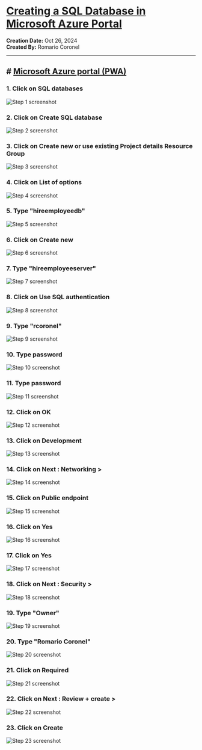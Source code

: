 # [Creating a SQL Database in Microsoft Azure Portal](https://app.tango.us/app/workflow/cc6c1cea-5a72-4a56-a90c-2912fb13f799?utm_source=markdown&utm_medium=markdown&utm_campaign=workflow%20export%20links)

__Creation Date:__ Oct 26, 2024  
__Created By:__ Romario Coronel  


***

## # [Microsoft Azure portal (PWA)](https://portal.azure.com/?feature.tokencaching=true&feature.internalgraphapiversion=true#view/Microsoft_Azure_Marketplace/MarketplaceOffersBlade/selectedMenuItemId/home/dontDiscardJourney~/true/resourceGroup/%2Fsubscriptions%2Fee424636-b021-4350-a329-0973d5ca7d0f%2FresourceGroups%2FChallengeHireEmployee/resourceGroupLocation/eastus/launchingContext~/%7B%22source%22%3A%22AddResourceCommand%22%7D)


### 1. Click on SQL databases
![Step 1 screenshot](https://images.tango.us/workflows/cc6c1cea-5a72-4a56-a90c-2912fb13f799/steps/ca871e12-b305-4eae-88f0-be0f843cf87e/ce59e205-098d-4697-b534-d388e23d315f.png?crop=focalpoint&fit=crop&fp-x=0.5000&fp-y=0.5000&w=1200&border=2%2CF4F2F7&border-radius=8%2C8%2C8%2C8&border-radius-inner=8%2C8%2C8%2C8&blend-align=bottom&blend-mode=normal&blend-x=0&blend-w=1200&blend64=aHR0cHM6Ly9pbWFnZXMudGFuZ28udXMvc3RhdGljL21hZGUtd2l0aC10YW5nby13YXRlcm1hcmstdjIucG5n&mark-x=775&mark-y=120&m64=aHR0cHM6Ly9pbWFnZXMudGFuZ28udXMvc3RhdGljL2JsYW5rLnBuZz9tYXNrPWNvcm5lcnMmYm9yZGVyPTQlMkNGRjc0NDImdz0xMzUmaD0xMzUmZml0PWNyb3AmY29ybmVyLXJhZGl1cz0xMA%3D%3D)


### 2. Click on Create SQL database
![Step 2 screenshot](https://images.tango.us/workflows/cc6c1cea-5a72-4a56-a90c-2912fb13f799/steps/b92b649d-e437-4db8-94c2-01d64a34e8ab/e004ffec-9eff-4e93-9fdc-9a0fbec8c6e1.png?crop=focalpoint&fit=crop&fp-x=0.5000&fp-y=0.5000&w=1200&border=2%2CF4F2F7&border-radius=8%2C8%2C8%2C8&border-radius-inner=8%2C8%2C8%2C8&blend-align=bottom&blend-mode=normal&blend-x=0&blend-w=1200&blend64=aHR0cHM6Ly9pbWFnZXMudGFuZ28udXMvc3RhdGljL21hZGUtd2l0aC10YW5nby13YXRlcm1hcmstdjIucG5n&mark-x=509&mark-y=706&m64=aHR0cHM6Ly9pbWFnZXMudGFuZ28udXMvc3RhdGljL2JsYW5rLnBuZz9tYXNrPWNvcm5lcnMmYm9yZGVyPTQlMkNGRjc0NDImdz0xODMmaD01NiZmaXQ9Y3JvcCZjb3JuZXItcmFkaXVzPTEw)


### 3. Click on Create new or use existing Project details Resource Group
![Step 3 screenshot](https://images.tango.us/workflows/cc6c1cea-5a72-4a56-a90c-2912fb13f799/steps/788e2f32-165b-40dc-873a-793f9cba3a56/53f053a6-a2db-499d-87db-499c623ae6aa.png?crop=focalpoint&fit=crop&fp-x=0.5000&fp-y=0.5000&w=1200&border=2%2CF4F2F7&border-radius=8%2C8%2C8%2C8&border-radius-inner=8%2C8%2C8%2C8&blend-align=bottom&blend-mode=normal&blend-x=0&blend-w=1200&blend64=aHR0cHM6Ly9pbWFnZXMudGFuZ28udXMvc3RhdGljL21hZGUtd2l0aC10YW5nby13YXRlcm1hcmstdjIucG5n&mark-x=351&mark-y=714&m64=aHR0cHM6Ly9pbWFnZXMudGFuZ28udXMvc3RhdGljL2JsYW5rLnBuZz9tYXNrPWNvcm5lcnMmYm9yZGVyPTQlMkNGRjc0NDImdz01NzYmaD00MSZmaXQ9Y3JvcCZjb3JuZXItcmFkaXVzPTEw)


### 4. Click on List of options
![Step 4 screenshot](https://images.tango.us/workflows/cc6c1cea-5a72-4a56-a90c-2912fb13f799/steps/fbe2032a-55be-4c10-b1b6-c0f48e9a5969/abdb0126-3f86-42e9-a46d-451f6d30e4cd.png?crop=focalpoint&fit=crop&fp-x=0.5000&fp-y=0.5000&w=1200&border=2%2CF4F2F7&border-radius=8%2C8%2C8%2C8&border-radius-inner=8%2C8%2C8%2C8&blend-align=bottom&blend-mode=normal&blend-x=0&blend-w=1200&blend64=aHR0cHM6Ly9pbWFnZXMudGFuZ28udXMvc3RhdGljL21hZGUtd2l0aC10YW5nby13YXRlcm1hcmstdjIucG5n)


### 5. Type "hireemployeedb"
![Step 5 screenshot](https://images.tango.us/workflows/cc6c1cea-5a72-4a56-a90c-2912fb13f799/steps/ce9a5e92-d8ba-4982-a552-a064f0c32382/96ded515-2445-4d68-9220-e96def6df3d6.png?crop=focalpoint&fit=crop&fp-x=0.5000&fp-y=0.5000&w=1200&border=2%2CF4F2F7&border-radius=8%2C8%2C8%2C8&border-radius-inner=8%2C8%2C8%2C8&blend-align=bottom&blend-mode=normal&blend-x=0&blend-w=1200&blend64=aHR0cHM6Ly9pbWFnZXMudGFuZ28udXMvc3RhdGljL21hZGUtd2l0aC10YW5nby13YXRlcm1hcmstdjIucG5n&mark-x=351&mark-y=609&m64=aHR0cHM6Ly9pbWFnZXMudGFuZ28udXMvc3RhdGljL2JsYW5rLnBuZz9tYXNrPWNvcm5lcnMmYm9yZGVyPTQlMkNGRjc0NDImdz01NzYmaD00MSZmaXQ9Y3JvcCZjb3JuZXItcmFkaXVzPTEw)


### 6. Click on Create new
![Step 6 screenshot](https://images.tango.us/workflows/cc6c1cea-5a72-4a56-a90c-2912fb13f799/steps/c3cab7ef-cf95-47ee-894a-27aa14767a25/e2f53212-a50d-4fef-9e8c-e827888a0d68.png?crop=focalpoint&fit=crop&fp-x=0.5000&fp-y=0.5000&w=1200&border=2%2CF4F2F7&border-radius=8%2C8%2C8%2C8&border-radius-inner=8%2C8%2C8%2C8&blend-align=bottom&blend-mode=normal&blend-x=0&blend-w=1200&blend64=aHR0cHM6Ly9pbWFnZXMudGFuZ28udXMvc3RhdGljL21hZGUtd2l0aC10YW5nby13YXRlcm1hcmstdjIucG5n&mark-x=351&mark-y=690&m64=aHR0cHM6Ly9pbWFnZXMudGFuZ28udXMvc3RhdGljL2JsYW5rLnBuZz9tYXNrPWNvcm5lcnMmYm9yZGVyPTQlMkNGRjc0NDImdz05MiZoPTMyJmZpdD1jcm9wJmNvcm5lci1yYWRpdXM9MTA%3D)


### 7. Type "hireemployeeserver"
![Step 7 screenshot](https://images.tango.us/workflows/cc6c1cea-5a72-4a56-a90c-2912fb13f799/steps/7f7aef34-7461-4ce9-ae99-4fb673d83abd/60a45231-aa60-4d15-a50e-2ced7f471ca9.png?crop=focalpoint&fit=crop&fp-x=0.5000&fp-y=0.5000&w=1200&border=2%2CF4F2F7&border-radius=8%2C8%2C8%2C8&border-radius-inner=8%2C8%2C8%2C8&blend-align=bottom&blend-mode=normal&blend-x=0&blend-w=1200&blend64=aHR0cHM6Ly9pbWFnZXMudGFuZ28udXMvc3RhdGljL21hZGUtd2l0aC10YW5nby13YXRlcm1hcmstdjIucG5n&mark-x=340&mark-y=359&m64=aHR0cHM6Ly9pbWFnZXMudGFuZ28udXMvc3RhdGljL2JsYW5rLnBuZz9tYXNrPWNvcm5lcnMmYm9yZGVyPTQlMkNGRjc0NDImdz01ODYmaD00MSZmaXQ9Y3JvcCZjb3JuZXItcmFkaXVzPTEw)


### 8. Click on Use SQL authentication
![Step 8 screenshot](https://images.tango.us/workflows/cc6c1cea-5a72-4a56-a90c-2912fb13f799/steps/612f31fd-e6fd-45b4-9caf-f8e19f8b52b1/523581a8-5da6-4f1e-b681-148c12e80b10.png?crop=focalpoint&fit=crop&fp-x=0.5000&fp-y=0.5000&w=1200&border=2%2CF4F2F7&border-radius=8%2C8%2C8%2C8&border-radius-inner=8%2C8%2C8%2C8&blend-align=bottom&blend-mode=normal&blend-x=0&blend-w=1200&blend64=aHR0cHM6Ly9pbWFnZXMudGFuZ28udXMvc3RhdGljL21hZGUtd2l0aC10YW5nby13YXRlcm1hcmstdjIucG5n&mark-x=341&mark-y=823&m64=aHR0cHM6Ly9pbWFnZXMudGFuZ28udXMvc3RhdGljL2JsYW5rLnBuZz9tYXNrPWNvcm5lcnMmYm9yZGVyPTQlMkNGRjc0NDImdz0yMTUmaD0zMyZmaXQ9Y3JvcCZjb3JuZXItcmFkaXVzPTEw)


### 9. Type "rcoronel"
![Step 9 screenshot](https://images.tango.us/workflows/cc6c1cea-5a72-4a56-a90c-2912fb13f799/steps/25f4c9da-9d8e-4fa2-845e-a00bd7af2d3e/ebadbefb-ae5e-44f7-8eb9-aa7646d41984.png?crop=focalpoint&fit=crop&fp-x=0.5000&fp-y=0.5000&w=1200&border=2%2CF4F2F7&border-radius=8%2C8%2C8%2C8&border-radius-inner=8%2C8%2C8%2C8&blend-align=bottom&blend-mode=normal&blend-x=0&blend-w=1200&blend64=aHR0cHM6Ly9pbWFnZXMudGFuZ28udXMvc3RhdGljL21hZGUtd2l0aC10YW5nby13YXRlcm1hcmstdjIucG5n&mark-x=340&mark-y=803&m64=aHR0cHM6Ly9pbWFnZXMudGFuZ28udXMvc3RhdGljL2JsYW5rLnBuZz9tYXNrPWNvcm5lcnMmYm9yZGVyPTQlMkNGRjc0NDImdz01ODYmaD00MSZmaXQ9Y3JvcCZjb3JuZXItcmFkaXVzPTEw)


### 10. Type password
![Step 10 screenshot](https://images.tango.us/workflows/cc6c1cea-5a72-4a56-a90c-2912fb13f799/steps/1e412372-e451-4124-a213-c244b864ed75/0b188a75-e307-43ed-a0a5-a9fab78a5b62.png?crop=focalpoint&fit=crop&fp-x=0.5000&fp-y=0.5000&w=1200&border=2%2CF4F2F7&border-radius=8%2C8%2C8%2C8&border-radius-inner=8%2C8%2C8%2C8&blend-align=bottom&blend-mode=normal&blend-x=0&blend-w=1200&blend64=aHR0cHM6Ly9pbWFnZXMudGFuZ28udXMvc3RhdGljL21hZGUtd2l0aC10YW5nby13YXRlcm1hcmstdjIucG5n&mark-x=340&mark-y=853&m64=aHR0cHM6Ly9pbWFnZXMudGFuZ28udXMvc3RhdGljL2JsYW5rLnBuZz9tYXNrPWNvcm5lcnMmYm9yZGVyPTQlMkNGRjc0NDImdz01ODYmaD00MSZmaXQ9Y3JvcCZjb3JuZXItcmFkaXVzPTEw)


### 11. Type password
![Step 11 screenshot](https://images.tango.us/workflows/cc6c1cea-5a72-4a56-a90c-2912fb13f799/steps/760eece2-a89a-4dd1-9f4c-5e27192cf199/7a18e0f7-88c8-414d-b5e6-e7eed2558706.png?crop=focalpoint&fit=crop&fp-x=0.5000&fp-y=0.5000&w=1200&border=2%2CF4F2F7&border-radius=8%2C8%2C8%2C8&border-radius-inner=8%2C8%2C8%2C8&blend-align=bottom&blend-mode=normal&blend-x=0&blend-w=1200&blend64=aHR0cHM6Ly9pbWFnZXMudGFuZ28udXMvc3RhdGljL21hZGUtd2l0aC10YW5nby13YXRlcm1hcmstdjIucG5n&mark-x=340&mark-y=903&m64=aHR0cHM6Ly9pbWFnZXMudGFuZ28udXMvc3RhdGljL2JsYW5rLnBuZz9tYXNrPWNvcm5lcnMmYm9yZGVyPTQlMkNGRjc0NDImdz01ODYmaD00MSZmaXQ9Y3JvcCZjb3JuZXItcmFkaXVzPTEw)


### 12. Click on OK
![Step 12 screenshot](https://images.tango.us/workflows/cc6c1cea-5a72-4a56-a90c-2912fb13f799/steps/c08c78ab-7b2b-46ac-b552-be47c29ac119/464ce000-7b88-4989-be66-e6b2400b52bf.png?crop=focalpoint&fit=crop&fp-x=0.5000&fp-y=0.5000&w=1200&border=2%2CF4F2F7&border-radius=8%2C8%2C8%2C8&border-radius-inner=8%2C8%2C8%2C8&blend-align=bottom&blend-mode=normal&blend-x=0&blend-w=1200&blend64=aHR0cHM6Ly9pbWFnZXMudGFuZ28udXMvc3RhdGljL21hZGUtd2l0aC10YW5nby13YXRlcm1hcmstdjIucG5n&mark-x=20&mark-y=1024&m64=aHR0cHM6Ly9pbWFnZXMudGFuZ28udXMvc3RhdGljL2JsYW5rLnBuZz9tYXNrPWNvcm5lcnMmYm9yZGVyPTQlMkNGRjc0NDImdz0xMTMmaD00MSZmaXQ9Y3JvcCZjb3JuZXItcmFkaXVzPTEw)


### 13. Click on Development
![Step 13 screenshot](https://images.tango.us/workflows/cc6c1cea-5a72-4a56-a90c-2912fb13f799/steps/820ef6fe-84f4-4688-ac91-42c78dca66d5/69fba30e-0b03-4093-957b-3c50f19fa639.png?crop=focalpoint&fit=crop&fp-x=0.5000&fp-y=0.5000&w=1200&border=2%2CF4F2F7&border-radius=8%2C8%2C8%2C8&border-radius-inner=8%2C8%2C8%2C8&blend-align=bottom&blend-mode=normal&blend-x=0&blend-w=1200&blend64=aHR0cHM6Ly9pbWFnZXMudGFuZ28udXMvc3RhdGljL21hZGUtd2l0aC10YW5nby13YXRlcm1hcmstdjIucG5n&mark-x=352&mark-y=552&m64=aHR0cHM6Ly9pbWFnZXMudGFuZ28udXMvc3RhdGljL2JsYW5rLnBuZz9tYXNrPWNvcm5lcnMmYm9yZGVyPTQlMkNGRjc0NDImdz0xNDImaD0zMyZmaXQ9Y3JvcCZjb3JuZXItcmFkaXVzPTEw)


### 14. Click on Next : Networking >
![Step 14 screenshot](https://images.tango.us/workflows/cc6c1cea-5a72-4a56-a90c-2912fb13f799/steps/19da7341-b3ed-44bb-b6e1-3f4b043afb29/ae1c0c07-61c6-4e8d-adef-084ddcccca9c.png?crop=focalpoint&fit=crop&fp-x=0.5000&fp-y=0.5000&w=1200&border=2%2CF4F2F7&border-radius=8%2C8%2C8%2C8&border-radius-inner=8%2C8%2C8%2C8&blend-align=bottom&blend-mode=normal&blend-x=0&blend-w=1200&blend64=aHR0cHM6Ly9pbWFnZXMudGFuZ28udXMvc3RhdGljL21hZGUtd2l0aC10YW5nby13YXRlcm1hcmstdjIucG5n&mark-x=215&mark-y=1024&m64=aHR0cHM6Ly9pbWFnZXMudGFuZ28udXMvc3RhdGljL2JsYW5rLnBuZz9tYXNrPWNvcm5lcnMmYm9yZGVyPTQlMkNGRjc0NDImdz0yMTcmaD00MSZmaXQ9Y3JvcCZjb3JuZXItcmFkaXVzPTEw)


### 15. Click on Public endpoint
![Step 15 screenshot](https://images.tango.us/workflows/cc6c1cea-5a72-4a56-a90c-2912fb13f799/steps/e1643b29-79c8-4c5b-94dd-f7ce89a5e173/cb4fcf7e-a7eb-447e-8e15-7fb3f6131869.png?crop=focalpoint&fit=crop&fp-x=0.5000&fp-y=0.5000&w=1200&border=2%2CF4F2F7&border-radius=8%2C8%2C8%2C8&border-radius-inner=8%2C8%2C8%2C8&blend-align=bottom&blend-mode=normal&blend-x=0&blend-w=1200&blend64=aHR0cHM6Ly9pbWFnZXMudGFuZ28udXMvc3RhdGljL21hZGUtd2l0aC10YW5nby13YXRlcm1hcmstdjIucG5n&mark-x=352&mark-y=463&m64=aHR0cHM6Ly9pbWFnZXMudGFuZ28udXMvc3RhdGljL2JsYW5rLnBuZz9tYXNrPWNvcm5lcnMmYm9yZGVyPTQlMkNGRjc0NDImdz0xNTkmaD0zMyZmaXQ9Y3JvcCZjb3JuZXItcmFkaXVzPTEw)


### 16. Click on Yes
![Step 16 screenshot](https://images.tango.us/workflows/cc6c1cea-5a72-4a56-a90c-2912fb13f799/steps/4810d33e-5d58-4e4d-bcd3-05221b14d7bd/15f457a0-e9da-468e-8bdb-eac55e0d4682.png?crop=focalpoint&fit=crop&fp-x=0.5000&fp-y=0.5000&w=1200&border=2%2CF4F2F7&border-radius=8%2C8%2C8%2C8&border-radius-inner=8%2C8%2C8%2C8&blend-align=bottom&blend-mode=normal&blend-x=0&blend-w=1200&blend64=aHR0cHM6Ly9pbWFnZXMudGFuZ28udXMvc3RhdGljL21hZGUtd2l0aC10YW5nby13YXRlcm1hcmstdjIucG5n&mark-x=435&mark-y=638&m64=aHR0cHM6Ly9pbWFnZXMudGFuZ28udXMvc3RhdGljL2JsYW5rLnBuZz9tYXNrPWNvcm5lcnMmYm9yZGVyPTQlMkNGRjc0NDImdz05MiZoPTM2JmZpdD1jcm9wJmNvcm5lci1yYWRpdXM9MTA%3D)


### 17. Click on Yes
![Step 17 screenshot](https://images.tango.us/workflows/cc6c1cea-5a72-4a56-a90c-2912fb13f799/steps/82b01a6e-8c68-4c92-a0f0-67f832444855/4b4a0e64-83dd-4c83-955a-e09427df25c3.png?crop=focalpoint&fit=crop&fp-x=0.5000&fp-y=0.5000&w=1200&border=2%2CF4F2F7&border-radius=8%2C8%2C8%2C8&border-radius-inner=8%2C8%2C8%2C8&blend-align=bottom&blend-mode=normal&blend-x=0&blend-w=1200&blend64=aHR0cHM6Ly9pbWFnZXMudGFuZ28udXMvc3RhdGljL21hZGUtd2l0aC10YW5nby13YXRlcm1hcmstdjIucG5n&mark-x=435&mark-y=710&m64=aHR0cHM6Ly9pbWFnZXMudGFuZ28udXMvc3RhdGljL2JsYW5rLnBuZz9tYXNrPWNvcm5lcnMmYm9yZGVyPTQlMkNGRjc0NDImdz05MiZoPTM2JmZpdD1jcm9wJmNvcm5lci1yYWRpdXM9MTA%3D)


### 18. Click on Next : Security >
![Step 18 screenshot](https://images.tango.us/workflows/cc6c1cea-5a72-4a56-a90c-2912fb13f799/steps/ebbefd4a-d342-4057-b4d7-b13e0ad1ed86/1b83ae44-ce97-42dd-addc-46b923d8dc57.png?crop=focalpoint&fit=crop&fp-x=0.5000&fp-y=0.5000&w=1200&border=2%2CF4F2F7&border-radius=8%2C8%2C8%2C8&border-radius-inner=8%2C8%2C8%2C8&blend-align=bottom&blend-mode=normal&blend-x=0&blend-w=1200&blend64=aHR0cHM6Ly9pbWFnZXMudGFuZ28udXMvc3RhdGljL21hZGUtd2l0aC10YW5nby13YXRlcm1hcmstdjIucG5n&mark-x=369&mark-y=1024&m64=aHR0cHM6Ly9pbWFnZXMudGFuZ28udXMvc3RhdGljL2JsYW5rLnBuZz9tYXNrPWNvcm5lcnMmYm9yZGVyPTQlMkNGRjc0NDImdz0xOTAmaD00MSZmaXQ9Y3JvcCZjb3JuZXItcmFkaXVzPTEw)


### 19. Type "Owner"
![Step 19 screenshot](https://images.tango.us/workflows/cc6c1cea-5a72-4a56-a90c-2912fb13f799/steps/dfa15385-47e8-42db-a656-3767381416e8/a938f23b-d54e-4c0a-b8f9-a7dff25024ad.png?crop=focalpoint&fit=crop&fp-x=0.1437&fp-y=0.3769&fp-z=1.9250&w=1200&border=2%2CF4F2F7&border-radius=8%2C8%2C8%2C8&border-radius-inner=8%2C8%2C8%2C8&blend-align=bottom&blend-mode=normal&blend-x=0&blend-w=1200&blend64=aHR0cHM6Ly9pbWFnZXMudGFuZ28udXMvc3RhdGljL21hZGUtd2l0aC10YW5nby13YXRlcm1hcmstdjIucG5n&mark-x=78&mark-y=504&m64=aHR0cHM6Ly9pbWFnZXMudGFuZ28udXMvc3RhdGljL2JsYW5rLnBuZz9tYXNrPWNvcm5lcnMmYm9yZGVyPTYlMkNGRjc0NDImdz01MDcmaD03OCZmaXQ9Y3JvcCZjb3JuZXItcmFkaXVzPTEw)


### 20. Type "Romario Coronel"
![Step 20 screenshot](https://images.tango.us/workflows/cc6c1cea-5a72-4a56-a90c-2912fb13f799/steps/4f94cdbf-eb95-4b15-ae26-49d1e4bebb9d/ea036512-4e15-4810-a887-725efeb63de3.png?crop=focalpoint&fit=crop&fp-x=0.5000&fp-y=0.5000&w=1200&border=2%2CF4F2F7&border-radius=8%2C8%2C8%2C8&border-radius-inner=8%2C8%2C8%2C8&blend-align=bottom&blend-mode=normal&blend-x=0&blend-w=1200&blend64=aHR0cHM6Ly9pbWFnZXMudGFuZ28udXMvc3RhdGljL21hZGUtd2l0aC10YW5nby13YXRlcm1hcmstdjIucG5n&mark-x=327&mark-y=389&m64=aHR0cHM6Ly9pbWFnZXMudGFuZ28udXMvc3RhdGljL2JsYW5rLnBuZz9tYXNrPWNvcm5lcnMmYm9yZGVyPTQlMkNGRjc0NDImdz0yNjMmaD00MSZmaXQ9Y3JvcCZjb3JuZXItcmFkaXVzPTEw)


### 21. Click on Required
![Step 21 screenshot](https://images.tango.us/workflows/cc6c1cea-5a72-4a56-a90c-2912fb13f799/steps/a4491502-ebb5-4a9b-8f2f-d531cd45444e/028c517b-7c05-4dde-a69d-3e847bd361e1.png?crop=focalpoint&fit=crop&fp-x=0.5000&fp-y=0.5000&w=1200&border=2%2CF4F2F7&border-radius=8%2C8%2C8%2C8&border-radius-inner=8%2C8%2C8%2C8&blend-align=bottom&blend-mode=normal&blend-x=0&blend-w=1200&blend64=aHR0cHM6Ly9pbWFnZXMudGFuZ28udXMvc3RhdGljL21hZGUtd2l0aC10YW5nby13YXRlcm1hcmstdjIucG5n)


### 22. Click on Next : Review + create >
![Step 22 screenshot](https://images.tango.us/workflows/cc6c1cea-5a72-4a56-a90c-2912fb13f799/steps/bda4ad43-e211-4272-a953-ceba1042e964/b5c11089-01c4-4209-b033-5444256d679f.png?crop=focalpoint&fit=crop&fp-x=0.5000&fp-y=0.5000&w=1200&border=2%2CF4F2F7&border-radius=8%2C8%2C8%2C8&border-radius-inner=8%2C8%2C8%2C8&blend-align=bottom&blend-mode=normal&blend-x=0&blend-w=1200&blend64=aHR0cHM6Ly9pbWFnZXMudGFuZ28udXMvc3RhdGljL21hZGUtd2l0aC10YW5nby13YXRlcm1hcmstdjIucG5n&mark-x=369&mark-y=1024&m64=aHR0cHM6Ly9pbWFnZXMudGFuZ28udXMvc3RhdGljL2JsYW5rLnBuZz9tYXNrPWNvcm5lcnMmYm9yZGVyPTQlMkNGRjc0NDImdz0yNDkmaD00MSZmaXQ9Y3JvcCZjb3JuZXItcmFkaXVzPTEw)


### 23. Click on Create
![Step 23 screenshot](https://images.tango.us/workflows/cc6c1cea-5a72-4a56-a90c-2912fb13f799/steps/bacb468f-a468-4af3-b03d-7cc6ba5b2a7b/660eb0ce-4e71-4343-b301-44ac7916fdbc.png?crop=focalpoint&fit=crop&fp-x=0.5000&fp-y=0.5000&w=1200&border=2%2CF4F2F7&border-radius=8%2C8%2C8%2C8&border-radius-inner=8%2C8%2C8%2C8&blend-align=bottom&blend-mode=normal&blend-x=0&blend-w=1200&blend64=aHR0cHM6Ly9pbWFnZXMudGFuZ28udXMvc3RhdGljL21hZGUtd2l0aC10YW5nby13YXRlcm1hcmstdjIucG5n&mark-x=20&mark-y=1024&m64=aHR0cHM6Ly9pbWFnZXMudGFuZ28udXMvc3RhdGljL2JsYW5rLnBuZz9tYXNrPWNvcm5lcnMmYm9yZGVyPTQlMkNGRjc0NDImdz0xMTMmaD00MSZmaXQ9Y3JvcCZjb3JuZXItcmFkaXVzPTEw)

<br/>
